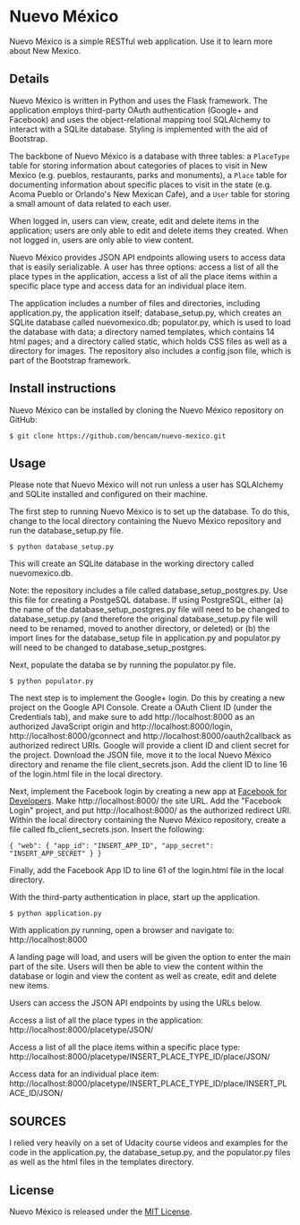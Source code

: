 # Nuevo M&eacute;xico

Nuevo M&eacute;xico is a simple RESTful web application. Use it to learn more about New Mexico.


## Details

Nuevo M&eacute;xico is written in Python and uses the Flask framework. The application employs third-party OAuth authentication (Google+ and Facebook) and uses the object-relational mapping tool SQLAlchemy to interact with a SQLite database. Styling is implemented with the aid of Bootstrap.

The backbone of Nuevo M&eacute;xico is a database with three tables: a `PlaceType` table for storing information about categories of places to visit in New Mexico (e.g. pueblos, restaurants, parks and monuments), a `Place` table for documenting information about specific places to visit in the state (e.g. Acoma Pueblo or Orlando's New Mexican Cafe), and a `User` table for storing a small amount of data related to each user.

When logged in, users can view, create, edit and delete items in the application; users are only able to edit and delete items they created. When not logged in, users are only able to view content.

Nuevo M&eacute;xico provides JSON API endpoints allowing users to access data that is easily serializable. A user has three options: access a list of all the place types in the application, access a list of all the place items within a specific place type and access data for an individual place item.

The application includes a number of files and directories, including application.py, the application itself; database_setup.py, which creates an SQLite database called nuevomexico.db; populator.py, which is used to load the database with data; a directory named templates, which contains 14 html pages; and a directory called static, which holds CSS files as well as a directory for images. The repository also includes a config.json file, which is part of the Bootstrap framework.


## Install instructions

Nuevo M&eacute;xico can be installed by cloning the Nuevo M&eacute;xico repository on GitHub:

`$ git clone https://github.com/bencam/nuevo-mexico.git`


## Usage

Please note that Nuevo M&eacute;xico will not run unless a user has SQLAlchemy and SQLite installed and configured on their machine.

The first step to running Nuevo M&eacute;xico is to set up the database. To do this, change to the local directory containing the Nuevo M&eacute;xico repository and run the database_setup.py file.

`$ python database_setup.py`

This will create an SQLite database in the working directory called nuevomexico.db.

Note: the repository includes a file called database_setup_postgres.py. Use this file for creating a PostgeSQL database. If using PostgreSQL, either (a) the name of the database_setup_postgres.py file will need to be changed to database_setup.py (and therefore the original database_setup.py file will need to be renamed, moved to another directory, or deleted) or (b) the import lines for the database_setup file in application.py and populator.py will need to be changed to database_setup_postgres.

Next, populate the databa    se by running the populator.py file.

`$ python populator.py`

The next step is to implement the Google+ login. Do this by creating a new project on the Google API Console. Create a OAuth Client ID (under the Credentials tab), and make sure to add http://localhost:8000 as an authorized JavaScript origin and http://localhost:8000/login, http://localhost:8000/gconnect and http://localhost:8000/oauth2callback as authorized redirect URIs. Google will provide a client ID and client secret for the project. Download the JSON file, move it to the local Nuevo M&eacute;xico directory and rename the file client_secrets.json. Add the client ID to line 16 of the login.html file in the local directory.

Next, implement the Facebook login by creating a new app at [Facebook for Developers](https://developers.facebook.com/). Make http://localhost:8000/ the site URL. Add the "Facebook Login" project, and put http://localhost:8000/ as the authorized redirect URI. Within the local directory containing the Nuevo M&eacute;xico repository, create a file called fb_client_secrets.json. Insert the following:

`{
	"web": {
		"app_id": "INSERT_APP_ID",
		"app_secret": "INSERT_APP_SECRET"
	}
}`

Finally, add the Facebook App ID to line 61 of the login.html file in the local directory.

With the third-party authentication in place, start up the application.

`$ python application.py`

With application.py running, open a browser and navigate to: http://localhost:8000

A landing page will load, and users will be given the option to enter the main part of the site. Users will then be able to view the content within the database or login and view the content as well as create, edit and delete new items.

Users can access the JSON API endpoints by using the URLs below.

Access a list of all the place types in the application: http://localhost:8000/placetype/JSON/

Access a list of all the place items within a specific place type: http://localhost:8000/placetype/INSERT_PLACE_TYPE_ID/place/JSON/

Access data for an individual place item: http://localhost:8000/placetype/INSERT_PLACE_TYPE_ID/place/INSERT_PLACE_ID/JSON/


## SOURCES

I relied very heavily on a set of Udacity course videos and examples for the code in the application.py, the database_setup.py, and the populator.py files as well as the html files in the templates directory.


## License

Nuevo M&eacute;xico is released under the [MIT License](http://opensource.org/licenses/MIT).
